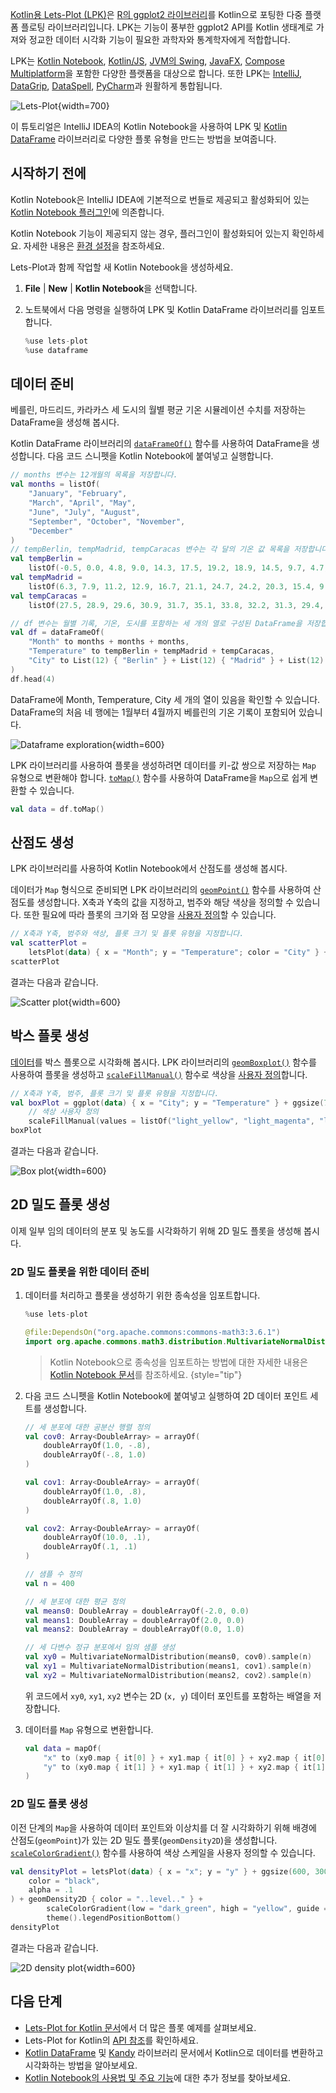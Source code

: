 [//]: # (title: Kotlin용 Lets-Plot으로 데이터 시각화하기)

[Kotlin용 Lets-Plot (LPK)](https://lets-plot.org/kotlin/get-started.html)은 [R의 ggplot2 라이브러리](https://ggplot2.tidyverse.org/)를 Kotlin으로 포팅한 다중 플랫폼 플로팅 라이브러리입니다. LPK는 기능이 풍부한 ggplot2 API를 Kotlin 생태계로 가져와 정교한 데이터 시각화 기능이 필요한 과학자와 통계학자에게 적합합니다.

LPK는 [Kotlin Notebook](data-analysis-overview.md#notebooks), [Kotlin/JS](js-overview.md), [JVM의 Swing](https://docs.oracle.com/javase/8/docs/technotes/guides/swing/), [JavaFX](https://openjfx.io/), [Compose Multiplatform](https://www.jetbrains.com/lp/compose-multiplatform/)을 포함한 다양한 플랫폼을 대상으로 합니다. 또한 LPK는 [IntelliJ](https://www.jetbrains.com/idea/), [DataGrip](https://www.jetbrains.com/datagrip/), [DataSpell](https://www.jetbrains.com/dataspell/), [PyCharm](https://www.jetbrains.com/pycharm/)과 원활하게 통합됩니다.

![Lets-Plot](lets-plot-overview.png){width=700}

이 튜토리얼은 IntelliJ IDEA의 Kotlin Notebook을 사용하여 LPK 및 [Kotlin DataFrame](https://kotlin.github.io/dataframe/gettingstarted.html) 라이브러리로 다양한 플롯 유형을 만드는 방법을 보여줍니다.

## 시작하기 전에

Kotlin Notebook은 IntelliJ IDEA에 기본적으로 번들로 제공되고 활성화되어 있는 [Kotlin Notebook 플러그인](https://plugins.jetbrains.com/plugin/16340-kotlin-notebook)에 의존합니다.

Kotlin Notebook 기능이 제공되지 않는 경우, 플러그인이 활성화되어 있는지 확인하세요. 자세한 내용은 [환경 설정](kotlin-notebook-set-up-env.md)을 참조하세요.

Lets-Plot과 함께 작업할 새 Kotlin Notebook을 생성하세요.

1.  **File** | **New** | **Kotlin Notebook**을 선택합니다.
2.  노트북에서 다음 명령을 실행하여 LPK 및 Kotlin DataFrame 라이브러리를 임포트합니다.

    ```kotlin
    %use lets-plot
    %use dataframe
    ```

## 데이터 준비

베를린, 마드리드, 카라카스 세 도시의 월별 평균 기온 시뮬레이션 수치를 저장하는 DataFrame을 생성해 봅시다.

Kotlin DataFrame 라이브러리의 [`dataFrameOf()`](https://kotlin.github.io/dataframe/createdataframe.html#dataframeof) 함수를 사용하여 DataFrame을 생성합니다. 다음 코드 스니펫을 Kotlin Notebook에 붙여넣고 실행합니다.

```kotlin
// months 변수는 12개월의 목록을 저장합니다.
val months = listOf(
    "January", "February",
    "March", "April", "May",
    "June", "July", "August",
    "September", "October", "November",
    "December"
)
// tempBerlin, tempMadrid, tempCaracas 변수는 각 달의 기온 값 목록을 저장합니다.
val tempBerlin =
    listOf(-0.5, 0.0, 4.8, 9.0, 14.3, 17.5, 19.2, 18.9, 14.5, 9.7, 4.7, 1.0)
val tempMadrid =
    listOf(6.3, 7.9, 11.2, 12.9, 16.7, 21.1, 24.7, 24.2, 20.3, 15.4, 9.9, 6.6)
val tempCaracas =
    listOf(27.5, 28.9, 29.6, 30.9, 31.7, 35.1, 33.8, 32.2, 31.3, 29.4, 28.9, 27.6)

// df 변수는 월별 기록, 기온, 도시를 포함하는 세 개의 열로 구성된 DataFrame을 저장합니다.
val df = dataFrameOf(
    "Month" to months + months + months,
    "Temperature" to tempBerlin + tempMadrid + tempCaracas,
    "City" to List(12) { "Berlin" } + List(12) { "Madrid" } + List(12) { "Caracas" }
)
df.head(4)
```

DataFrame에 Month, Temperature, City 세 개의 열이 있음을 확인할 수 있습니다. DataFrame의 처음 네 행에는 1월부터 4월까지 베를린의 기온 기록이 포함되어 있습니다.

![Dataframe exploration](visualization-dataframe-temperature.png){width=600}

LPK 라이브러리를 사용하여 플롯을 생성하려면 데이터를 키-값 쌍으로 저장하는 `Map` 유형으로 변환해야 합니다. [`toMap()`](https://kotlinlang.org/api/latest/jvm/stdlib/kotlin.collections/to-map.html) 함수를 사용하여 DataFrame을 `Map`으로 쉽게 변환할 수 있습니다.

```kotlin
val data = df.toMap()
```

## 산점도 생성

LPK 라이브러리를 사용하여 Kotlin Notebook에서 산점도를 생성해 봅시다.

데이터가 `Map` 형식으로 준비되면 LPK 라이브러리의 [`geomPoint()`](https://lets-plot.org/kotlin/api-reference/-lets--plot--kotlin/org.jetbrains.letsPlot.geom/geom-point/index.html) 함수를 사용하여 산점도를 생성합니다. X축과 Y축의 값을 지정하고, 범주와 해당 색상을 정의할 수 있습니다. 또한 필요에 따라 플롯의 크기와 점 모양을 [사용자 정의](https://lets-plot.org/kotlin/aesthetics.html#point-shapes)할 수 있습니다.

```kotlin
// X축과 Y축, 범주와 색상, 플롯 크기 및 플롯 유형을 지정합니다.
val scatterPlot =
    letsPlot(data) { x = "Month"; y = "Temperature"; color = "City" } + ggsize(600, 500) + geomPoint(shape = 15)
scatterPlot
```

결과는 다음과 같습니다.

![Scatter plot](lets-plot-scatter.svg){width=600}

## 박스 플롯 생성

[데이터](#prepare-the-data)를 박스 플롯으로 시각화해 봅시다. LPK 라이브러리의 [`geomBoxplot()`](https://lets-plot.org/kotlin/api-reference/-lets--plot--kotlin/org.jetbrains.letsPlot.geom/geom-boxplot.html) 함수를 사용하여 플롯을 생성하고 [`scaleFillManual()`](https://lets-plot.org/kotlin/api-reference/-lets--plot--kotlin/org.jetbrains.letsPlot.scale/scale-fill-manual.html) 함수로 색상을 [사용자 정의](https://lets-plot.org/kotlin/aesthetics.html#point-shapes)합니다.

```kotlin
// X축과 Y축, 범주, 플롯 크기 및 플롯 유형을 지정합니다.
val boxPlot = ggplot(data) { x = "City"; y = "Temperature" } + ggsize(700, 500) + geomBoxplot { fill = "City" } +
    // 색상 사용자 정의        
    scaleFillManual(values = listOf("light_yellow", "light_magenta", "light_green"))
boxPlot
```

결과는 다음과 같습니다.

![Box plot](box-plot.svg){width=600}

## 2D 밀도 플롯 생성

이제 일부 임의 데이터의 분포 및 농도를 시각화하기 위해 2D 밀도 플롯을 생성해 봅시다.

### 2D 밀도 플롯을 위한 데이터 준비

1.  데이터를 처리하고 플롯을 생성하기 위한 종속성을 임포트합니다.

    ```kotlin
    %use lets-plot

    @file:DependsOn("org.apache.commons:commons-math3:3.6.1")
    import org.apache.commons.math3.distribution.MultivariateNormalDistribution
    ```

    > Kotlin Notebook으로 종속성을 임포트하는 방법에 대한 자세한 내용은 [Kotlin Notebook 문서](https://www.jetbrains.com/help/idea/kotlin-notebook.html#add-dependencies)를 참조하세요.
    > {style="tip"}

2.  다음 코드 스니펫을 Kotlin Notebook에 붙여넣고 실행하여 2D 데이터 포인트 세트를 생성합니다.

    ```kotlin
    // 세 분포에 대한 공분산 행렬 정의
    val cov0: Array<DoubleArray> = arrayOf(
        doubleArrayOf(1.0, -.8),
        doubleArrayOf(-.8, 1.0)
    )
    
    val cov1: Array<DoubleArray> = arrayOf(
        doubleArrayOf(1.0, .8),
        doubleArrayOf(.8, 1.0)
    )
    
    val cov2: Array<DoubleArray> = arrayOf(
        doubleArrayOf(10.0, .1),
        doubleArrayOf(.1, .1)
    )
    
    // 샘플 수 정의
    val n = 400
    
    // 세 분포에 대한 평균 정의
    val means0: DoubleArray = doubleArrayOf(-2.0, 0.0)
    val means1: DoubleArray = doubleArrayOf(2.0, 0.0)
    val means2: DoubleArray = doubleArrayOf(0.0, 1.0)
    
    // 세 다변수 정규 분포에서 임의 샘플 생성
    val xy0 = MultivariateNormalDistribution(means0, cov0).sample(n)
    val xy1 = MultivariateNormalDistribution(means1, cov1).sample(n)
    val xy2 = MultivariateNormalDistribution(means2, cov2).sample(n)
    ```

    위 코드에서 `xy0`, `xy1`, `xy2` 변수는 2D (`x, y`) 데이터 포인트를 포함하는 배열을 저장합니다.

3.  데이터를 `Map` 유형으로 변환합니다.

    ```kotlin
    val data = mapOf(
        "x" to (xy0.map { it[0] } + xy1.map { it[0] } + xy2.map { it[0] }).toList(),
        "y" to (xy0.map { it[1] } + xy1.map { it[1] } + xy2.map { it[1] }).toList()
    )
    ```

### 2D 밀도 플롯 생성

이전 단계의 `Map`을 사용하여 데이터 포인트와 이상치를 더 잘 시각화하기 위해 배경에 산점도(`geomPoint`)가 있는 2D 밀도 플롯(`geomDensity2D`)을 생성합니다. [`scaleColorGradient()`](https://lets-plot.org/kotlin/api-reference/-lets--plot--kotlin/org.jetbrains.letsPlot.scale/scale-color-gradient.html) 함수를 사용하여 색상 스케일을 사용자 정의할 수 있습니다.

```kotlin
val densityPlot = letsPlot(data) { x = "x"; y = "y" } + ggsize(600, 300) + geomPoint(
    color = "black",
    alpha = .1
) + geomDensity2D { color = "..level.." } +
        scaleColorGradient(low = "dark_green", high = "yellow", guide = guideColorbar(barHeight = 10, barWidth = 300)) +
        theme().legendPositionBottom()
densityPlot
```

결과는 다음과 같습니다.

![2D density plot](2d-density-plot.svg){width=600}

## 다음 단계

*   [Lets-Plot for Kotlin 문서](https://lets-plot.org/kotlin/charts.html)에서 더 많은 플롯 예제를 살펴보세요.
*   Lets-Plot for Kotlin의 [API 참조](https://lets-plot.org/kotlin/api-reference/)를 확인하세요.
*   [Kotlin DataFrame](https://kotlin.github.io/dataframe/info.html) 및 [Kandy](https://kotlin.github.io/kandy/welcome.html) 라이브러리 문서에서 Kotlin으로 데이터를 변환하고 시각화하는 방법을 알아보세요.
*   [Kotlin Notebook의 사용법 및 주요 기능](https://www.jetbrains.com/help/idea/kotlin-notebook.html)에 대한 추가 정보를 찾아보세요.